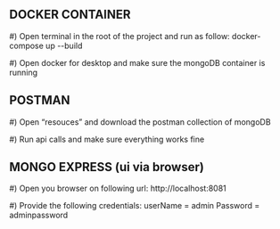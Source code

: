 

 DOCKER CONTAINER
----------------------------------------------------------------------------------
#) Open terminal in the root of the project and run as follow:
   docker-compose up --build

#) Open docker for desktop and make sure the mongoDB container is running



 POSTMAN
----------------------------------------------------------------------------------
#) Open “resouces” and download the postman collection of mongoDB

#) Run api calls and make sure everything works fine



 MONGO EXPRESS (ui via browser)
-------------------------------------------------------------------------------------
#) Open you browser on following url:
http://localhost:8081

#) Provide the following credentials:
userName = admin
Password = adminpassword

